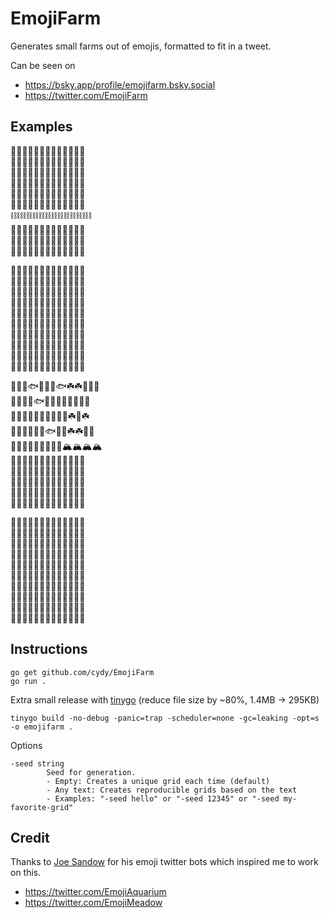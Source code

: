 # EmojiFarm

Generates small farms out of emojis, formatted to fit in a tweet.

Can be seen on 
- https://bsky.app/profile/emojifarm.bsky.social
- https://twitter.com/EmojiFarm

## Examples

🐥🦃🌱🌱🌼🌱🌺🌺🌼🌺🌱🌼🌱    
🌱🌱🦃🦃🌱🌺🌺🌱🌱🌹🌹🌹🌹    
🐣🐥🦃🐥🌸🌱🌹🌱🌹🌼🌱🌹🌼    
🌱🌱🌱🌱🌱🌼🌺🌺🌼🌱🌱🌱🌱    
🌱🦃🌱🌱🌸🌺🌱🌱🌹🌸🌺🌸🌸    
🦃🐥🌱🌱🌺🌹🌹🌸🌼🌼🌼🌹🌱    
⛓⛓⛓⛓⛓⛓⛓⛓⛓⛓⛓⛓⛓    
🌱🌱🌱🌱🌱🐑🐑🐑🌱🐑🌱🐑🌱    
🌱🌱🌱🐥🌱🌱🌱🌱🐑🐑🌱🐏🌱    
🌱🥚🌱🥚🐑🌱🐑🐑🐑🌱🌱🐏🌱    

🍈🍈🍈🍈🍈🍈🍈🍈🍈🍈🍈🍈🍈    
🍈🍈🍈🍈🍈🍈🍈🍈🍈🍈🍈🍈🍈    
🍈🍈🍈🍈🍈🍈🍈🍈🍈🍈🍈🍈🍈    
🍈🍈🍈🍈🍈🍈🍈🍈🍈🍈🍈🍈🍈    
🍑🍑🍑🍑🍑🍑🌲🌹🌱🌱💮🌹🌱    
🍑🍑🍑🍑🍑🍑🌲🌻💮🌻🌱🌻🌱    
🍑🍑🍑🍑🍑🍑🌲🌱💮🌻🌱🌻🌱    
🍑🍑🍑🍑🍑🍑🌲🌱🌱🌹🌹🌹🌼    
🍑🍑🍑🍑🍑🍑🌲🌸🌸🌼🌹🌱💮    
🍑🍑🍑🍑🍑🍑🌲🌹🌱💮🌱🌹🌱    
 
🌊🌊🐚🐟🌊🌊🌊🐟☘️☘️🍃🍃🌿    
🌊🌊🐚🌊🐟🌊🐚🌊🌿🍃🍃🌱🌱    
🌊🐚🌊🐚🌊🌊🌊🌊🌱🌿☘️🍃☘️    
🐚🌊🐚🌊🌊🌊🐟🐚🌱☘️☘️🍃🌱    
🌲🌲🌲🌲🌲🌲🌲🌲🌲🏔🏔🏔🏔    
🍏🍏🍏🍏🍏🍏🍏🍏🍏🍇🍇🍇🍇    
🍏🍏🍏🍏🍏🍏🍏🍏🍏🍇🍇🍇🍇    
🍏🍏🍏🍏🍏🍏🍏🍏🍏🍇🍇🍇🍇    
🍏🍏🍏🍏🍏🍏🍏🍏🍏🍇🍇🍇🍇    
🍏🍏🍏🍏🍏🍏🍏🍏🍏🍇🍇🍇🍇    

🌱🐏🌱🌱🌲🐖🐃🌱🌱🐃🐖🌱🌱    
🌱🌱🐏🐏🌲🌱🐄🐎🌱🌱🐖🐎🌱    
🌱🐏🌱🌱🌲🐄🐖🐑🌱🌱🐄🌱🌱    
🌱🐏🐏🌱🌲🐎🌱🐄🌱🐖🐄🐑🌱    
🐏🐏🐏🐏🌲🌱🌱🐑🐎🌱🌱🌱🐑    
🌲🌲🌲🌲🌲🌲🌲🌲🌲🌲🌲🌲🌲    
🐣🥚🥚🐣🦃🌱🦆🌱🐣🦆🐓🐣🐓    
🌱🦃🌱🌱🌱🦆🦆🌱🦃🐓🌱🌱🦆    
🦃🐣🦆🦆🌱🌱🦃🌱🌱🌱🌱🌱🐣    
🥚🦃🐣🥚🌱🐣🌱🌱🥚🌱🌱🐣🌱    

## Instructions

```
go get github.com/cydy/EmojiFarm
go run .
```

Extra small release with [tinygo](https://tinygo.org/) (reduce file size by ~80%, 1.4MB -> 295KB)

```
tinygo build -no-debug -panic=trap -scheduler=none -gc=leaking -opt=s -o emojifarm .
```

Options
```
-seed string
        Seed for generation. 
        - Empty: Creates a unique grid each time (default)
        - Any text: Creates reproducible grids based on the text
        - Examples: "-seed hello" or "-seed 12345" or "-seed my-favorite-grid"
```


## Credit
Thanks to [Joe Sandow](https://github.com/joesondow) for his emoji twitter bots which inspired me to work on this.
- https://twitter.com/EmojiAquarium
- https://twitter.com/EmojiMeadow
